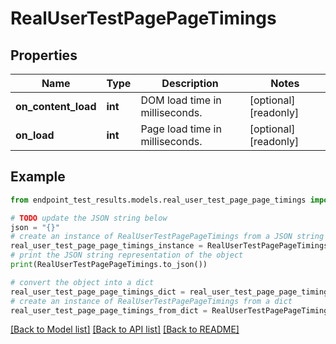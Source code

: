 # RealUserTestPagePageTimings


## Properties

Name | Type | Description | Notes
------------ | ------------- | ------------- | -------------
**on_content_load** | **int** | DOM load time in milliseconds. | [optional] [readonly] 
**on_load** | **int** | Page load time in milliseconds. | [optional] [readonly] 

## Example

```python
from endpoint_test_results.models.real_user_test_page_page_timings import RealUserTestPagePageTimings

# TODO update the JSON string below
json = "{}"
# create an instance of RealUserTestPagePageTimings from a JSON string
real_user_test_page_page_timings_instance = RealUserTestPagePageTimings.from_json(json)
# print the JSON string representation of the object
print(RealUserTestPagePageTimings.to_json())

# convert the object into a dict
real_user_test_page_page_timings_dict = real_user_test_page_page_timings_instance.to_dict()
# create an instance of RealUserTestPagePageTimings from a dict
real_user_test_page_page_timings_from_dict = RealUserTestPagePageTimings.from_dict(real_user_test_page_page_timings_dict)
```
[[Back to Model list]](../README.md#documentation-for-models) [[Back to API list]](../README.md#documentation-for-api-endpoints) [[Back to README]](../README.md)


